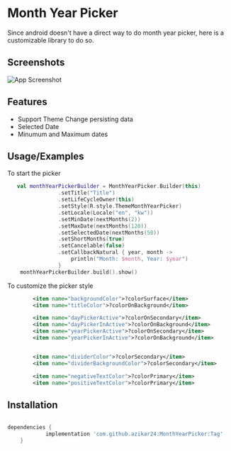 
# Month Year Picker

Since android doesn't have a direct way to do month year picker, here is a customizable library to do so.





## Screenshots

![App Screenshot](https://azikar24.com/wp-content/uploads/2023/02/monthYearPickerScreenShoot-3.png)


## Features

- Support Theme Change persisting data
- Selected Date
- Minumum and Maximum dates


## Usage/Examples


To start the picker

```kotlin
   val monthYearPickerBuilder = MonthYearPicker.Builder(this)
                .setTitle("Title")
                .setLifeCycleOwner(this)
                .setStyle(R.style.ThemeMonthYearPicker)
                .setLocale(Locale("en", "kw"))
                .setMinDate(nextMonths(2))
                .setMaxDate(nextMonths(120))
                .setSelectedDate(nextMonths(50))
                .setShortMonths(true)
                .setCancelable(false)
                .setCallbackNatural { year, month ->
                    println("Month: $month, Year: $year")
                }
    monthYearPickerBuilder.build().show()
```
    
To customize the picker style

```xml
        <item name="backgroundColor">?colorSurface</item>
        <item name="titleColor">?colorOnBackground</item>

        <item name="dayPickerActive">?colorOnSecondary</item>
        <item name="dayPickerInActive">?colorOnBackground</item>
        <item name="yearPickerActive">?colorOnSecondary</item>
        <item name="yearPickerInActive">?colorOnBackground</item>


        <item name="dividerColor">?colorSecondary</item>
        <item name="dividerBackgroundColor">?colorSecondary</item>

        <item name="negativeTextColor">?colorPrimary</item>
        <item name="positiveTextColor">?colorPrimary</item>
```

## Installation

```gradle

dependencies {
	        implementation 'com.github.azikar24:MonthYearPicker:Tag'
	}
	
```